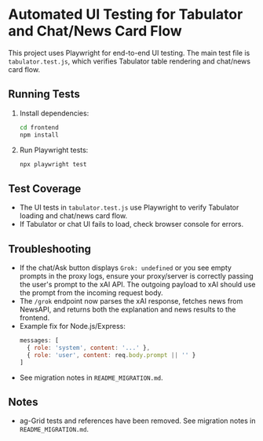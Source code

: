 # Automated UI Testing for Tabulator and Chat/News Card Flow

This project uses Playwright for end-to-end UI testing. The main test file is `tabulator.test.js`, which verifies Tabulator table rendering and chat/news card flow.

## Running Tests

1. Install dependencies:
   ```sh
   cd frontend
   npm install
   ```
2. Run Playwright tests:
   ```sh
   npx playwright test
   ```

## Test Coverage
- The UI tests in `tabulator.test.js` use Playwright to verify Tabulator loading and chat/news card flow.
- If Tabulator or chat UI fails to load, check browser console for errors.

## Troubleshooting
- If the chat/Ask button displays `Grok: undefined` or you see empty prompts in the proxy logs, ensure your proxy/server is correctly passing the user's prompt to the xAI API. The outgoing payload to xAI should use the prompt from the incoming request body.
- The `/grok` endpoint now parses the xAI response, fetches news from NewsAPI, and returns both the explanation and news results to the frontend.
- Example fix for Node.js/Express:
  ```js
  messages: [
    { role: 'system', content: '...' },
    { role: 'user', content: req.body.prompt || '' }
  ]
  ```
- See migration notes in `README_MIGRATION.md`.

## Notes
- ag-Grid tests and references have been removed. See migration notes in `README_MIGRATION.md`.
